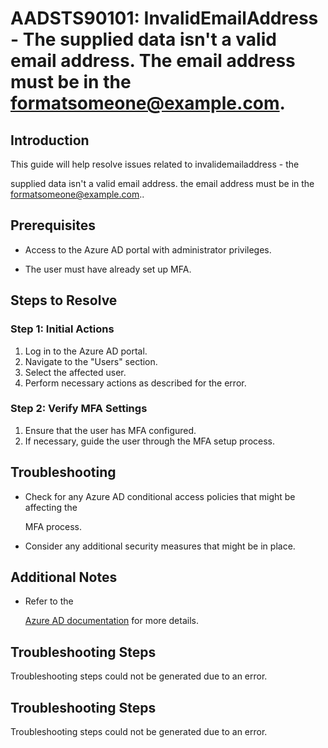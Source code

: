 # AADSTS90101: InvalidEmailAddress - The supplied data isn't a valid email address. The email address must be in the formatsomeone@example.com.


## Introduction

This guide will help resolve issues related to invalidemailaddress - the

supplied data isn't a valid email address. the email address must be in the
formatsomeone@example.com..


## Prerequisites


* Access to the Azure AD portal with administrator privileges.

* The user must have already set up MFA.


## Steps to Resolve


### Step 1: Initial Actions

1. Log in to the Azure AD portal.
2. Navigate to the "Users" section.
3. Select the affected user.
4. Perform necessary actions as described for the error.


### Step 2: Verify MFA Settings

1. Ensure that the user has MFA configured.
2. If necessary, guide the user through the MFA setup process.


## Troubleshooting


* Check for any Azure AD conditional access policies that might be affecting the

  MFA process.

* Consider any additional security measures that might be in place.


## Additional Notes


* Refer to the

  [Azure AD 
documentation](https://learn.microsoft.com/en-us/azure/active-directory/)
  for more details.


## Troubleshooting Steps

Troubleshooting steps could not be generated due to an error.


## Troubleshooting Steps

Troubleshooting steps could not be generated due to an error.